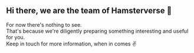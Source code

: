 ## Hi there, we are the team of Hamsterverse 🐹

For now there's nothing to see.\
That's because we're diligently preparing something interesting and useful for you.\
Keep in touch for more information, when in comes ✌️
